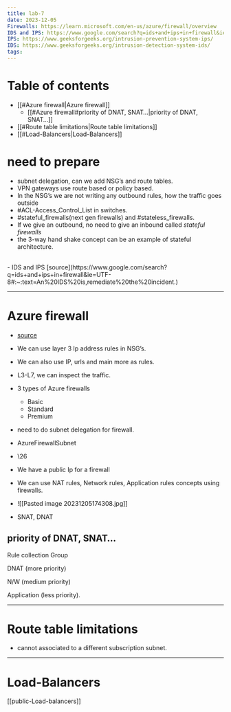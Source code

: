 ```yaml
---
title: lab-7
date: 2023-12-05
Firewalls: https://learn.microsoft.com/en-us/azure/firewall/overview
IDS and IPS: https://www.google.com/search?q=ids+and+ips+in+firewall&ie=UTF-8#:~:text=An%20IDS%20is,remediate%20the%20incident.
IPS: https://www.geeksforgeeks.org/intrusion-prevention-system-ips/
IDS: https://www.geeksforgeeks.org/intrusion-detection-system-ids/
tags:
---
```

# Table of contents

- [[#Azure firewall|Azure firewall]]
	- [[#Azure firewall#priority of DNAT, SNAT…|priority of DNAT, SNAT…]]
- [[#Route table limitations|Route table limitations]]
- [[#Load-Balancers|Load-Balancers]]

# need to prepare

- subnet delegation, can we add NSG’s and route tables.
- VPN gateways use route based or policy based.
- In the NSG’s we are not writing any outbound rules, how the traffic goes outside
- #ACL-Access_Control_List in switches.
- #stateful_firewalls(next gen firewalls) and #stateless_firewalls.
- If we give an outbound, no need to give an inbound called *stateful firewalls*
- the 3-way hand shake concept can be an example of stateful architecture.
<br>
- IDS and IPS [source](https://www.google.com/search?q=ids+and+ips+in+firewall&ie=UTF-8#:~:text=An%20IDS%20is,remediate%20the%20incident.)

---
# Azure firewall

- [source](https://learn.microsoft.com/en-us/azure/firewall/overview)
- We can use layer 3 Ip address rules in NSG’s.
- We can also use IP, urls and main more as rules.
- L3-L7, we can inspect the traffic.

- 3 types of Azure firewalls
	- Basic
	- Standard
	- Premium

- need to do subnet delegation for firewall.
- AzureFirewallSubnet
- \26
- We have a public Ip for a firewall
- We can use NAT rules, Network rules, Application rules concepts using firewalls.
- ![[Pasted image 20231205174308.jpg]]
- SNAT, DNAT
## priority of DNAT, SNAT…

Rule collection Group

DNAT (more priority)

N/W (medium priority)

Application (less priority).

---

# Route table limitations

- cannot associated to a different subscription subnet.

---
# Load-Balancers

[[public-Load-balancers]]